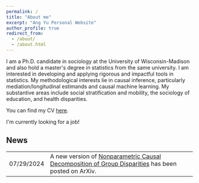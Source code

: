 ```yaml
---
permalink: /
title: "About me"
excerpt: "Ang Yu Personal Website"
author_profile: true
redirect_from: 
  - /about/
  - /about.html
---
```


I am a Ph.D. candidate in sociology at the University of Wisconsin-Madison and also hold a master's degree in statistics from the same university. I am interested in developing and applying rigorous and impactful tools in statistics. My methodological interests lie in causal inference, particularly mediation/longitudinal estimands and causal machine learning. My substantive areas include social stratification and mobility, the sociology of education, and health disparities.

You can find my CV <a href="https://ang-yu.github.io/files/MyCV.pdf" target="_blank">here</a>.
<!-- And [here](https://ang-yu.github.io/files/AngYu_Resume.pdf)'s my industry resume -->

I'm currently looking for a job!

<h2>News</h2>
<table style="border-collapse: collapse; width: 100%; border: none;">
    <tr>
        <td style="border: none; word-wrap: break-word;">07/29/2024</td>
        <td style="border: none; word-wrap: break-word;">A new version of <a href="https://arxiv.org/abs/2306.16591" target="_blank">Nonparametric Causal Decomposition of Group Disparities</a> has been posted on ArXiv. </td>
    </tr>
</table>
